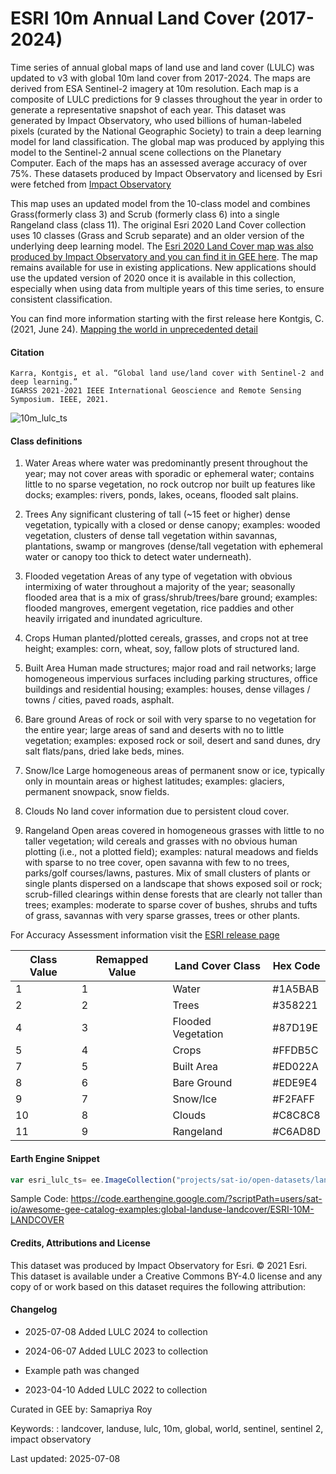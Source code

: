 # ESRI 10m Annual Land Cover (2017-2024)

Time series of annual global maps of land use and land cover (LULC) was updated to v3 with global 10m land cover from 2017-2024. The maps are derived from ESA Sentinel-2 imagery at 10m resolution. Each map is a composite of LULC predictions for 9 classes throughout the year in order to generate a representative snapshot of each year. This dataset was generated by Impact Observatory, who used billions of human-labeled pixels (curated by the National Geographic Society) to train a deep learning model for land classification. The global map was produced by applying this model to the Sentinel-2 annual scene collections on the Planetary Computer. Each of the maps has an assessed average accuracy of over 75%. These datasets produced by Impact Observatory and licensed by Esri were fetched from [Impact Observatory](https://api.impactobservatory.com/stac-aws/collections/io-10m-annual-lulc/items)

This map uses an updated model from the 10-class model and combines Grass(formerly class 3) and Scrub (formerly class 6) into a single Rangeland class (class 11). The original Esri 2020 Land Cover collection uses 10 classes (Grass and Scrub separate) and an older version of the underlying deep learning model. The [Esri 2020 Land Cover map was also produced by Impact Observatory and you can find it in GEE here](https://samapriya.github.io/awesome-gee-community-datasets/projects/esrilc2020/). The map remains available for use in existing applications. New applications should use the updated version of 2020 once it is available in this collection, especially when using data from multiple years of this time series, to ensure consistent classification.

You can find more information starting with the first release here
Kontgis, C. (2021, June 24). [Mapping the world in unprecedented detail](https://caitlin-kontgis.medium.com/mapping-the-world-in-unprecedented-detail-7c0513205b90)


#### Citation

```
Karra, Kontgis, et al. “Global land use/land cover with Sentinel-2 and deep learning.”
IGARSS 2021-2021 IEEE International Geoscience and Remote Sensing Symposium. IEEE, 2021.
```

![10m_lulc_ts](https://user-images.githubusercontent.com/6677629/187349140-d571fe8e-e979-48cf-a1a1-2f3c06b957a0.gif)


#### Class definitions
1. Water
Areas where water was predominantly present throughout the year; may not cover areas with sporadic or ephemeral water; contains little to no sparse vegetation, no rock outcrop nor built up features like docks; examples: rivers, ponds, lakes, oceans, flooded salt plains.

2. Trees
Any significant clustering of tall (~15 feet or higher) dense vegetation, typically with a closed or dense canopy; examples: wooded vegetation,  clusters of dense tall vegetation within savannas, plantations, swamp or mangroves (dense/tall vegetation with ephemeral water or canopy too thick to detect water underneath).

4. Flooded vegetation
Areas of any type of vegetation with obvious intermixing of water throughout a majority of the year; seasonally flooded area that is a mix of grass/shrub/trees/bare ground; examples: flooded mangroves, emergent vegetation, rice paddies and other heavily irrigated and inundated agriculture.

5. Crops
Human planted/plotted cereals, grasses, and crops not at tree height; examples: corn, wheat, soy, fallow plots of structured land.

7. Built Area
Human made structures; major road and rail networks; large homogeneous impervious surfaces including parking structures, office buildings and residential housing; examples: houses, dense villages / towns / cities, paved roads, asphalt.

8. Bare ground
Areas of rock or soil with very sparse to no vegetation for the entire year; large areas of sand and deserts with no to little vegetation; examples: exposed rock or soil, desert and sand dunes, dry salt flats/pans, dried lake beds, mines.

9. Snow/Ice
Large homogeneous areas of permanent snow or ice, typically only in mountain areas or highest latitudes; examples: glaciers, permanent snowpack, snow fields.

10. Clouds
No land cover information due to persistent cloud cover.

11. Rangeland
Open areas covered in homogeneous grasses with little to no taller vegetation; wild cereals and grasses with no obvious human plotting (i.e., not a plotted field); examples: natural meadows and fields with sparse to no tree cover, open savanna with few to no trees, parks/golf courses/lawns, pastures. Mix of small clusters of plants or single plants dispersed on a landscape that shows exposed soil or rock; scrub-filled clearings within dense forests that are clearly not taller than trees; examples: moderate to sparse cover of bushes, shrubs and tufts of grass, savannas with very sparse grasses, trees or other plants.

For Accuracy Assessment information visit the [ESRI release page](https://www.arcgis.com/home/item.html?id=cfcb7609de5f478eb7666240902d4d3d)

<center>

|Class Value|Remapped Value|Land Cover Class  |Hex Code|
|-----------|--------------|------------------|--------|
|1          |1             |Water             |#1A5BAB |
|2          |2             |Trees             |#358221 |
|4          |3             |Flooded Vegetation|#87D19E |
|5          |4             |Crops             |#FFDB5C |
|7          |5             |Built Area        |#ED022A |
|8          |6             |Bare Ground       |#EDE9E4 |
|9          |7             |Snow/Ice          |#F2FAFF |
|10         |8             |Clouds            |#C8C8C8 |
|11         |9             |Rangeland         |#C6AD8D |

</center>


#### Earth Engine Snippet

```js
var esri_lulc_ts= ee.ImageCollection("projects/sat-io/open-datasets/landcover/ESRI_Global-LULC_10m_TS");
```
Sample Code: https://code.earthengine.google.com/?scriptPath=users/sat-io/awesome-gee-catalog-examples:global-landuse-landcover/ESRI-10M-LANDCOVER

#### Credits, Attributions and License

This dataset was produced by Impact Observatory for Esri. © 2021 Esri. This dataset is available under a Creative Commons BY-4.0 license and any copy of or work based on this dataset requires the following attribution:


#### Changelog

- 2025-07-08 Added LULC 2024 to collection

- 2024-06-07 Added LULC 2023 to collection
- Example path was changed

- 2023-04-10 Added LULC 2022 to collection

Curated in GEE by: Samapriya Roy

Keywords: : landcover, landuse, lulc, 10m, global, world, sentinel, sentinel 2, impact observatory

Last updated: 2025-07-08
